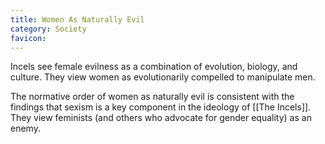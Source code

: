 ```yaml
---
title: Women As Naturally Evil
category: Society
favicon: 
---
```


Incels see female evilness as a combination of evolution, biology, and culture. They view women as evolutionarily compelled to manipulate men.

The normative order of women as naturally evil is consistent with the findings that sexism is a key component in the ideology of [[The Incels]]. They view feminists (and others who advocate for gender equality) as an enemy.
